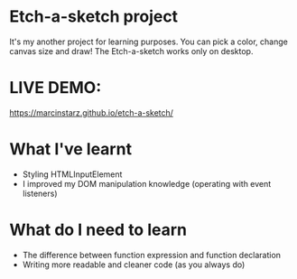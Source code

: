 # Etch-a-sketch project
It's my another project for learning purposes. You can pick a color, change canvas size and draw! The Etch-a-sketch works only on desktop.

# LIVE DEMO:
https://marcinstarz.github.io/etch-a-sketch/

# What I've learnt
- Styling HTMLInputElement
- I improved my DOM manipulation knowledge (operating with event listeners)

# What do I need to learn
- The difference between function expression and function declaration
- Writing more readable and cleaner code (as you always do) 
